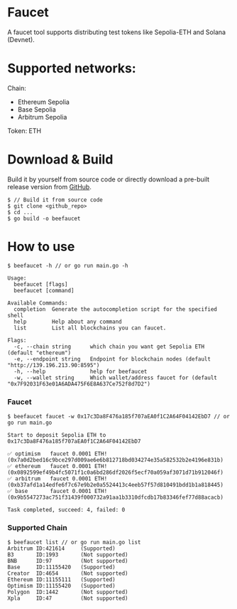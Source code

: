 # Faucet

A faucet tool supports distributing test tokens like Sepolia-ETH and Solana (Devnet).

# Supported networks:

Chain:

- Ethereum Sepolia
- Base Sepolia
- Arbitrum Sepolia

Token:
ETH

# Download & Build

Build it by yourself from source code or directly download a pre-built release version from [GitHub](https://github.com/duiyuan/faucet/releases).

```
$ // Build it from source code
$ git clone <github_repo>
$ cd ...
$ go build -o beefaucet
```

# How to use

```
$ beefaucet -h // or go run main.go -h

Usage:
  beefaucet [flags]
  beefaucet [command]

Available Commands:
  completion  Generate the autocompletion script for the specified shell
  help        Help about any command
  list        List all blockchains you can faucet.

Flags:
  -c, --chain string      which chain you want get Sepolia ETH (default "ethereum")
  -e, --endpoint string   Endpoint for blockchain nodes (default "http://139.196.213.90:8595")
  -h, --help              help for beefaucet
  -w, --wallet string     Which wallet/address faucet for (default "0x7F92031F63e01A6ADA475F6E8A637Ce752f8d7D2")

```

### Faucet

```
$ beefaucet faucet -w 0x17c3Da8F476a185f707aEA0f1C2A64F04142EbD7 // or go run main.go

Start to deposit Sepolia ETH to 0x17c3Da8F476a185f707aEA0f1C2A64F04142EbD7

✅ optimism   faucet 0.0001 ETH! (0x7a0d2bed16c9bce297d009ae6e6b812718bd034274e35a582532b2e4196e831b)
✅ ethereum   faucet 0.0001 ETH! (0x0892599ef49b4fc5071f1c0a6bd286df2026f5ecf70a059af3071d71b912046f)
✅ arbitrum   faucet 0.0001 ETH! (0xb37afd1a14edfe6f7c67e9b2e0a5524413c4eeb57f57d810491bdd1b1a818445)
✅ base       faucet 0.0001 ETH! (0x9b5547273ac751f31439f000732a91aa1b3310dfcdb17b83346fef77d88acacb)

Task completed, succeed: 4, failed: 0
```

### Supported Chain

```
$ beefaucet list // or go run main.go list
Arbitrum ID:421614     (Supported)
B3       ID:1993       (Not supported)
BNB      ID:97         (Not supported)
Base     ID:11155420   (Supported)
Creator  ID:4654       (Not supported)
Ethereum ID:11155111   (Supported)
Optimism ID:11155420   (Supported)
Polygon  ID:1442       (Not supported)
Xpla     ID:47         (Not supported)
```
